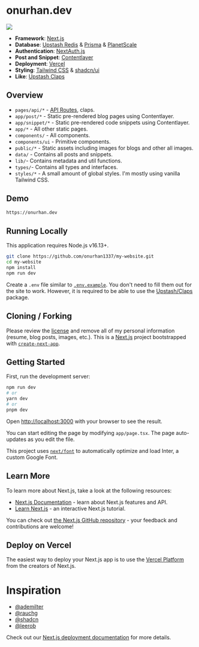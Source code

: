 # onurhan.dev

<a href="https://www.buymeacoffee.com/onurhan"><img src="https://img.buymeacoffee.com/button-api/?text=Buy me a coffee&emoji=&slug=onurhan&button_colour=FFDD00&font_colour=000000&font_family=Inter&outline_colour=000000&coffee_colour=ffffff" /></a>

- **Framework**: [Next.js](https://nextjs.org/)
- **Database**: [Upstash Redis](https://upstash.com/) & [Prisma](https://www.prisma.io/) & [PlanetScale](https://planetscale.com/)
- **Authentication**: [NextAuth.js](https://next-auth.js.org/)
- **Post and Snippet**: [Contentlayer](https://www.contentlayer.dev/)
- **Deployment**: [Vercel](https://vercel.com)
- **Styling**: [Tailwind CSS](https://tailwindcss.com/) & [shadcn/ui](https://ui.shadcn.com/)
- **Like**: [Upstash Claps](https://github.com/upstash/claps)

## Overview

- `pages/api/*` - [API Routes](https://nextjs.org/docs/api-routes/introduction), claps.
- `app/post/*` - Static pre-rendered blog pages using Contentlayer.
- `app/snippet/*` - Static pre-rendered code snippets using Contentlayer.
- `app/*` - All other static pages.
- `components/` - All components.
- `components/ui` - Primitive components.
- `public/*` - Static assets including images for blogs and other all images.
- `data/` - Contains all posts and snippets.
- `lib/`- Contains metadata and util functions.
- `types/`- Contains all types and interfaces.
- `styles/*` - A small amount of global styles. I'm mostly using vanilla Tailwind CSS.

## Demo

```bash
https://onurhan.dev
```

## Running Locally

This application requires Node.js v16.13+.

```bash
git clone https://github.com/onurhan1337/my-website.git
cd my-website
npm install
npm run dev
```

Create a `.env` file similar to [`.env.example`](https://github.com/onurhan1337/my-website/blob/master/.env.example). You don't need to fill them out for the site to work. However, it is required to be able to use the [Upstash/Claps](https://github.com/upstash/claps) package.

## Cloning / Forking

Please review the [license](https://github.com/onurhan1337/my-website/blob/master/LICENSE.txt) and remove all of my personal information (resume, blog posts, images, etc.).
This is a [Next.js](https://nextjs.org/) project bootstrapped with [`create-next-app`](https://github.com/vercel/next.js/tree/canary/packages/create-next-app).

## Getting Started

First, run the development server:

```bash
npm run dev
# or
yarn dev
# or
pnpm dev
```

Open [http://localhost:3000](http://localhost:3000) with your browser to see the result.

You can start editing the page by modifying `app/page.tsx`. The page auto-updates as you edit the file.

This project uses [`next/font`](https://nextjs.org/docs/basic-features/font-optimization) to automatically optimize and load Inter, a custom Google Font.

## Learn More

To learn more about Next.js, take a look at the following resources:

- [Next.js Documentation](https://nextjs.org/docs) - learn about Next.js features and API.
- [Learn Next.js](https://nextjs.org/learn) - an interactive Next.js tutorial.

You can check out [the Next.js GitHub repository](https://github.com/vercel/next.js/) - your feedback and contributions are welcome!

## Deploy on Vercel

The easiest way to deploy your Next.js app is to use the [Vercel Platform](https://vercel.com/new?utm_medium=default-template&filter=next.js&utm_source=create-next-app&utm_campaign=create-next-app-readme) from the creators of Next.js.

# Inspiration

- [@ademilter](https://twitter.com/ademilter)
- [@rauchg](https://twitter.com/rauchg/)
- [@shadcn](https://twitter.com/shadcn)
- [@leerob](https://twitter.com/leeerob)

Check out our [Next.js deployment documentation](https://nextjs.org/docs/deployment) for more details.
